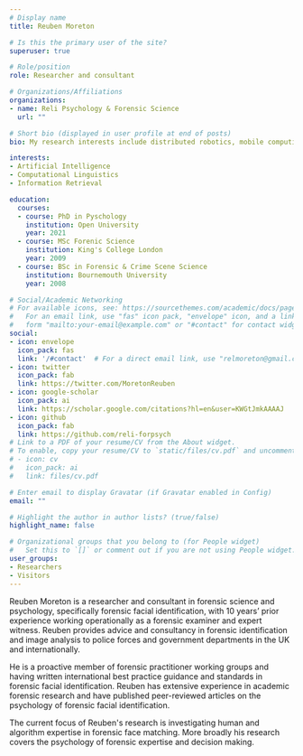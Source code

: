 ```yaml
---
# Display name
title: Reuben Moreton

# Is this the primary user of the site?
superuser: true

# Role/position
role: Researcher and consultant

# Organizations/Affiliations
organizations:
- name: Reli Psychology & Forensic Science
  url: ""

# Short bio (displayed in user profile at end of posts)
bio: My research interests include distributed robotics, mobile computing and programmable matter.

interests:
- Artificial Intelligence
- Computational Linguistics
- Information Retrieval

education:
  courses:
  - course: PhD in Pyschology
    institution: Open University
    year: 2021
  - course: MSc Forenic Science
    institution: King's College London
    year: 2009
  - course: BSc in Forensic & Crime Scene Science
    institution: Bournemouth University
    year: 2008

# Social/Academic Networking
# For available icons, see: https://sourcethemes.com/academic/docs/page-builder/#icons
#   For an email link, use "fas" icon pack, "envelope" icon, and a link in the
#   form "mailto:your-email@example.com" or "#contact" for contact widget.
social:
- icon: envelope
  icon_pack: fas
  link: '/#contact'  # For a direct email link, use "relmoreton@gmail.com".
- icon: twitter
  icon_pack: fab
  link: https://twitter.com/MoretonReuben
- icon: google-scholar
  icon_pack: ai
  link: https://scholar.google.com/citations?hl=en&user=KWGtJmkAAAAJ
- icon: github
  icon_pack: fab
  link: https://github.com/reli-forpsych
# Link to a PDF of your resume/CV from the About widget.
# To enable, copy your resume/CV to `static/files/cv.pdf` and uncomment the lines below.
# - icon: cv
#   icon_pack: ai
#   link: files/cv.pdf

# Enter email to display Gravatar (if Gravatar enabled in Config)
email: ""

# Highlight the author in author lists? (true/false)
highlight_name: false

# Organizational groups that you belong to (for People widget)
#   Set this to `[]` or comment out if you are not using People widget.
user_groups:
- Researchers
- Visitors
---
```

Reuben Moreton is a researcher and consultant in forensic science and psychology, specifically forensic facial identification, with 10 years’ prior experience working operationally as a forensic examiner and expert witness. Reuben provides advice and consultancy in forensic identification and image analysis to police forces and government departments in the UK and internationally.

He is a proactive member of forensic practitioner working groups and having written international best practice guidance and standards in forensic facial identification. Reuben has extensive experience in academic forensic research and have published peer-reviewed articles on the psychology of forensic facial identification.

The current focus of Reuben's research is investigating human and algorithm expertise in forensic face matching. More broadly his research covers the psychology of forensic expertise and decision making.
